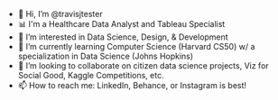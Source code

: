 - 👋 Hi, I’m @travisjtester
- 📊 I'm a Healthcare Data Analyst and Tableau Specialist
- 👀 I’m interested in Data Science, Design, & Development
- 🌱 I’m currently learning Computer Science (Harvard CS50) w/ a specialization in Data Science (Johns Hopkins)
- 💞️ I’m looking to collaborate on citizen data science projects, Viz for Social Good, Kaggle Competitions, etc.
- 📫 How to reach me: LinkedIn, Behance, or Instagram is best!

<!---
travisjtester/travisjtester is a ✨ special ✨ repository because its `README.md` (this file) appears on your GitHub profile.
You can click the Preview link to take a look at your changes.
--->
